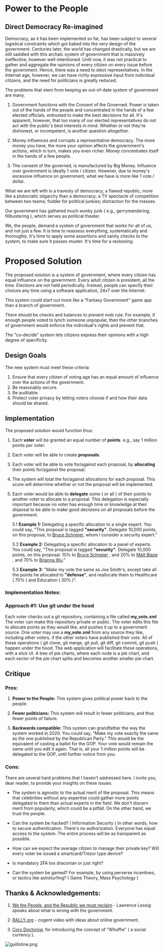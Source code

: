 # Power to the People
## Direct Democracy Re-imagined

Democracy, as it has been implemented so far, has been subject to several logistical constraints which got baked into the very design of the government. Centuries later, the world has changed drastically, but we are still saddled with this archaic system of government that is massively ineffective, however well-intentioned. Until now, it was not practical to gather and aggregate the opinions of every citizen on every issue before the government. Hence, there was a need to elect representatives. In the Internet age, however, we can have richly expressive input from individual citizens, and the need for politicians is greatly reduced.

The problems that stem from keeping an out-of-date system of government are many.

1. Government functions with the Consent of the Governed. Power is taken out of the hands of the people and concentrated in the hands of a few elected officials, entrusted to make the best decisions for all. It's apparent, however, that too many of our elected representatives do not act with the public's best interests in mind. Whether or not they're dishonest, or incompetent, is another question altogether.

2. Money influences and corrupts a representative democracy. The more money you have, the more your opinion affects the government's actions, which in turn, makes you even richer. Money concentrates itself in the hands of a few people.

3. The consent of the governed, is manufactured by Big Money. Influence over government is ideally 1 vote / citizen. However, due to money's excessive influence on government, what we have is more like 1 vote / dollar.

What we are left with is a travesty of democracy; a flawed republic, more like a plutocratic oligarchy than a democracy; a TV spectacle of competition between two teams; fodder for political junkies; distraction for the masses.

Our government has gathered much wonky junk ( e.g., gerrymandering, filibustering ), which serves as political theater.

We, the people, demand a system of government that works for all of us, and not just a few. It is time to reassess everything, systematically and thoroughly. It's time to apply some assertions and sanity checks to the system, to make sure it passes muster. It's time for a reckoning.

# Proposed Solution

The proposed solution is a system of government, where every citizen has equal influence on the government. Every adult citizen is president, all the time. Elections are not held periodically. Instead, people can specify their choices any time using a software application, 24x7 over the Internet.

This system could start out more like a "Fantasy Government" game app than a branch of government.

There should be checks and balances to prevent mob rule. For example, if enough people voted to lynch someone unpopular, then the other branches of government would enforce the individual's rights and prevent that.

The "co-decide" system lets citizens express their opinions with a high degree of specificity. 


## Design Goals
The new system must meet these criteria:
1. Ensure that every citizen of voting age has an equal amount of influence over the actions of the government.
2. Be reasonably secure.
3. Be auditable.
4. Protect voter privacy by letting voters choose if and how their data should be shared.


## Implementation

The proposed solution would function thus:

1. Each **voter** will be granted an equal number of **points**. e.g., say 1 million points per voter.

2. Each voter will be able to create **proposals**.

3. Each voter will be able to vote for/against each proposal, by **allocating** their points for/against the proposal.

4. The system will total the for/against allocations for each proposal. This score will determine whether or not the proposal will be implemented.

5. Each voter would be able to **delegate** some ( or all ) of their points to another voter to allocate to a proposal. This delegation is especially important because no voter has enough time or knowledge at their disposal to be able to make good decisions on all proposals before the government.

    5.1 **Example 1:** Delegating a specific allocation to a single expert. You could say, "This proposal is tagged **"security"**. Delegate 10,000 points, on this proposal, to [Bruce Schneier](https://www.schneier.com), whom I consider a security expert."

    5.2  **Example 2:** Delegating a specific allocation to a panel of experts. You could say, "This proposal is tagged **"security"**. Delegate 10,000 points, on this proposal. 10% to [Bruce Schneier](https://www.schneier.com) , and 20% to  [Matt Blaze](https://www.mattblaze.org/) , and 70% to [Brianna Wu](https://twitter.com/BriannaWu)."

    5.3 **Example 3:** "Make my vote the same as Joe Smith's, except take all the points he allocated to **"defense"**, and reallocate them to Healthcare ( 70% ) and Education ( 30% )".






### Implementation Notes:

### Approach #1: Use git under the hood
Each voter checks out a git repository, containing a file called **my_vote.xml**
The voter can make this repository private or public.
The voter edits this file to allocate points as they would like, and pushes it up to a government source.
One voter may use a **my_vote.xml** from any source they like, including other voters, if the other voters have published their vote. All of these operations ( git clone, git merge, git pull, git diff, git commit, git push ) happen under the hood. The web application will facilitate these operations, with a slick UI. A tree of pie charts, where each node is a pie chart, and each sector of the pie chart splits and becomes another smaller pie chart.


## Critique

### Pros:

1. **Power to the People:** This system gives political power back to the people.

2. **Fewer politicians:**  This system will result in fewer politicians, and thus fewer points of failure.

3. **Backwards compatible:** This system can grandfather the way the system worked in 2020. You could say, "Make my vote exactly the same as the one published by the Republican Party." This would be the equivalent of casting a ballot for the GOP. Your vote would remain the same until you edit it again. That is, all your 1 million points will be delegated to the GOP, until further notice from you.

### Cons:

There are several hard problems that I haven't addressed here. I invite you, dear reader, to provide your insights on these issues.

- The system is agnostic to the actual merit of the proposal. This means that celebrities without any expertise could gather more points delegated to them than actual experts in the field. We don't discern merit from popularity, which could be a pitfall. On the other hand, we trust the people.

- Can the system be hacked? ( Information Security )
In other words, how to secure authentication. There's no authorization. Everyone has equal access to the system. The entire process will be as transparent as possible.

- How can we expect the average citizen to manage their private key? Will every voter be issued a smartcard/Trezor type device?

- Is mandatory 2FA too draconian or just right?

- Can the system be gamed? For example, by using perverse incentives, or tactics like astroturfing? ( Game Theory, Mass Psychology )



## Thanks & Acknowledgements:

1. [We the People, and the Republic we must reclaim](https://youtu.be/mw2z9lV3W1g) - Lawrence Lessig speaks about what is wrong with the government.

2. [RALLY.org](https://rally.org/onlinegovernment) - cogent video with ideas about online government.

3. [Cory Doctorow](https://en.wikipedia.org/wiki/Cory_Doctorow), for introducing the concept of "Whuffie" ( a social currency ).

![guillotine.png](https://cdn.hashnode.com/res/hashnode/image/upload/v1637309778869/FbS-JYxG1.png)
